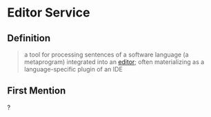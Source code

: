 # Editor Service
## Definition
> a tool for processing sentences of a software language (a metaprogram) integrated into an [editor](editor.md); often materializing as a language-specific plugin of an IDE

## First Mention
?

